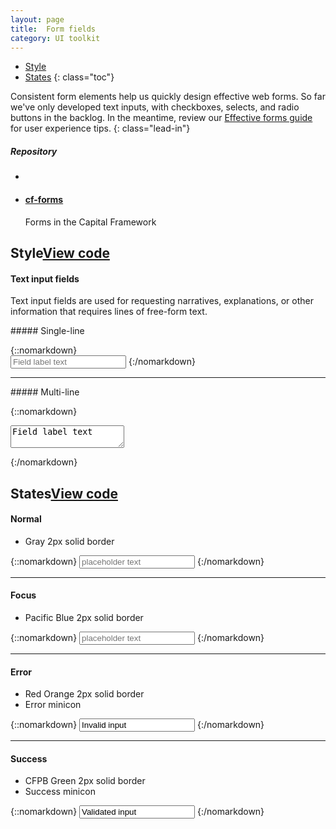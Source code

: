 ```yaml
---
layout: page
title:  Form fields
category: UI toolkit
---
```


- [Style](#style)
- [States](#states)
{: class="toc"}

<div class="content-50 content-first">

Consistent form elements help us quickly design effective web forms. So far we've only developed text inputs, with checkboxes, selects, and radio buttons in the backlog. In the meantime, review our <a href="https://cfpb.github.io/design-manual/guides/effective-forms.html">Effective forms guide</a> for user experience tips. 
{: class="lead-in"}

</div>

<div class="content-50 content-last">
  <h5 class="repo-list-header">Repository</h5>
  <ul class="repo-list">
    <li>
      <span class="cf-icon cf-icon-github"></span>
    </li>
    <li>
      <a href="https://github.com/cfpb/cf-forms"><h4>cf-forms</h4></a>
      <p>Forms in the Capital Framework</p>
    </li>
  </ul>
</div>   

<h2 id="style">Style<span class="cf-code-link"><a href="https://cfpb.github.io/cf-forms/docs/">View code <span class="cf-icon cf-icon-external-link"></span></a></span></h2>

<div class="content-33 content-first">

#### Text input fields

Text input fields are used for requesting narratives, explanations, or other information that requires lines of free-form text.

</div>

<div class="content-67 content-last">

<div class="content-33 content-first">
##### Single-line
</div>

<div class="content-67 content-last">

{::nomarkdown}  
<input placeholder="Field label text" type="text">
{:/nomarkdown}

</div> 

---

<div class="content-33 content-first">
##### Multi-line
</div>

<div class="content-67 content-last">

{::nomarkdown}  
<textarea>Field label text</textarea>
{:/nomarkdown}

</div> 

</div> 

<h2 id="states">States<span class="cf-code-link"><a href="https://cfpb.github.io/cf-forms/docs/">View code <span class="cf-icon cf-icon-external-link"></span></a></span></h2>

<div class="content-33 content-first">

#### Normal

* Gray 2px solid border

</div>

<div class="content-67 content-last">

{::nomarkdown} 
<input placeholder="placeholder text" type="text">
{:/nomarkdown}

</div> 

---

<div class="content-33 content-first">

#### Focus

* Pacific Blue 2px solid border

</div>

<div class="content-67 content-last">

{::nomarkdown} 
<input class="focus" placeholder="placeholder text" type="text">
{:/nomarkdown}

</div> 

---

<div class="content-33 content-first">

#### Error

* Red Orange 2px solid border
* Error minicon

</div>

<div class="content-67 content-last">

{::nomarkdown} 
<input class="error" type="text" value="Invalid input">
<span class="cf-icon cf-icon-delete-round cf-form_input-icon" role="alert"></span>
{:/nomarkdown}

</div> 

---

<div class="content-33 content-first">

#### Success

* CFPB Green 2px solid border
* Success minicon

</div>

<div class="content-67 content-last">

{::nomarkdown} 
<input class="success" type="text" value="Validated input">
<span class="cf-icon cf-icon-approved-round cf-form_input-icon"></span>
{:/nomarkdown}

</div> 

<!-- <h2 id="variations">Variations<span class="cf-code-link"><a href="https://cfpb.github.io/cf-forms/docs/">View code <span class="cf-icon cf-icon-external-link"></span></a></span></h2> -->
